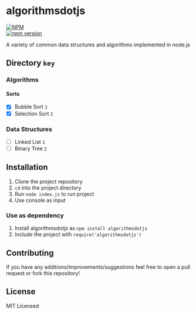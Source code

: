 # algorithmsdotjs

[![NPM](https://nodei.co/npm/algorithmsdotjs.png?mini=true)](https://nodei.co/npm/algorithmsdotjs/)  
[![npm version](https://badge.fury.io/js/algorithmsdotjs.svg)](https://badge.fury.io/js/algorithmsdotjs)

A variety of common data structures and algorithms implemented in node.js

## Directory `key`

### Algorithms

#### Sorts

- [x] Bubble Sort `1`
- [x] Selection Sort `2`

### Data Structures

- [ ] Linked List `1`  
- [ ] Binary Tree `2`  

## Installation

1. Clone the project repository
2. `cd` into the project directory
3. Run `node index.js` to run project
4. Use console as input

### Use as dependency

1. Install algorithmsdotjs as `npm install algorithmsdotjs`
2. Include the project with `require('algorithmsdotjs')`

## Contributing

If you have any additions/improvements/suggestions feel free to open a pull request or fork this repository!

## License

MIT Licensed
